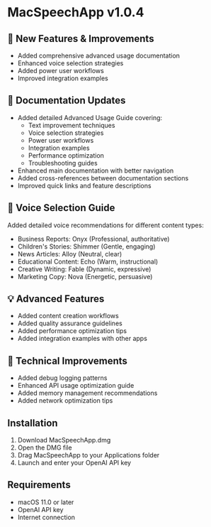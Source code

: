 # MacSpeechApp v1.0.4

## 🚀 New Features & Improvements
- Added comprehensive advanced usage documentation
- Enhanced voice selection strategies
- Added power user workflows
- Improved integration examples

## 📝 Documentation Updates
- Added detailed Advanced Usage Guide covering:
  - Text improvement techniques
  - Voice selection strategies
  - Power user workflows
  - Integration examples
  - Performance optimization
  - Troubleshooting guides
- Enhanced main documentation with better navigation
- Added cross-references between documentation sections
- Improved quick links and feature descriptions

## 🎨 Voice Selection Guide
Added detailed voice recommendations for different content types:
- Business Reports: Onyx (Professional, authoritative)
- Children's Stories: Shimmer (Gentle, engaging)
- News Articles: Alloy (Neutral, clear)
- Educational Content: Echo (Warm, instructional)
- Creative Writing: Fable (Dynamic, expressive)
- Marketing Copy: Nova (Energetic, persuasive)

## 💡 Advanced Features
- Added content creation workflows
- Added quality assurance guidelines
- Added performance optimization tips
- Added integration examples with other apps

## 🔧 Technical Improvements
- Added debug logging patterns
- Enhanced API usage optimization guide
- Added memory management recommendations
- Added network optimization tips

## Installation
1. Download MacSpeechApp.dmg
2. Open the DMG file
3. Drag MacSpeechApp to your Applications folder
4. Launch and enter your OpenAI API key

## Requirements
- macOS 11.0 or later
- OpenAI API key
- Internet connection 